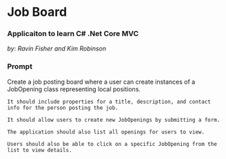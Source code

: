 # Job Board

### Applicaiton to learn C# .Net Core MVC

_by: Ravin Fisher and Kim Robinson_

### Prompt
Create a job posting board where a user can create instances of a JobOpening class representing local positions.

    It should include properties for a title, description, and contact info for the person posting the job.

    It should allow users to create new JobOpenings by submitting a form.

    The application should also list all openings for users to view.

    Users should also be able to click on a specific JobOpening from the list to view details.
